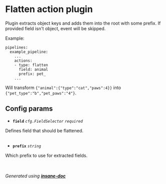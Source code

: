 # Flatten action plugin
Plugin extracts object keys and adds them into the root with some prefix. If provided field isn't object, event will be skipped.

Example:
```
pipelines:
  example_pipeline:
    ...
    actions:
    - type: flatten
      field: animal
      prefix: pet_
    ...
```

Will transform `{"animal":{"type":"cat","paws":4}}` into `{"pet_type":"b","pet_paws":"4"}`.

## Config params
- **`field`** *`cfg.FieldSelector`*   *`required`*  

Defines field that should be flattened.
<br><br>

- **`prefix`** *`string`*    

Which prefix to use for extracted fields.
<br><br>


<br>*Generated using [__insane-doc__](https://github.com/vitkovskii/insane-doc)*
